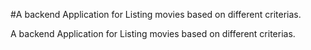 #A backend Application for Listing movies based on different criterias.


A backend Application for Listing movies based on different criterias.
